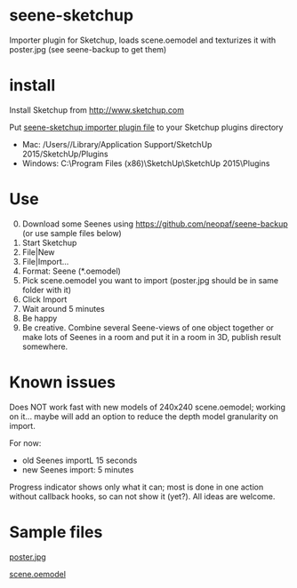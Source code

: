 # seene-sketchup
Importer plugin for Sketchup, loads scene.oemodel and texturizes it with poster.jpg  (see seene-backup to get them)

# install

Install Sketchup from http://www.sketchup.com

Put [seene-sketchup importer plugin file](seene.rb) to your Sketchup plugins directory
* Mac: /Users/<your user name>/Library/Application Support/SketchUp 2015/SketchUp/Plugins
* Windows: C:\Program Files (x86)\SketchUp\SketchUp 2015\Plugins

# Use

0. Download some Seenes using https://github.com/neopaf/seene-backup (or use sample files below)
1. Start Sketchup
2. File|New
3. File|Import...
4. Format: Seene (*.oemodel)
5. Pick scene.oemodel you want to import (poster.jpg should be in same folder with it)
6. Click Import
7. Wait around 5 minutes
8. Be happy
9. Be creative. Combine several Seene-views of one object together or make lots of Seenes in a room and put it in a room in 3D, publish result somewhere.

# Known issues

Does NOT work fast with new models of 240x240 scene.oemodel; working on it... maybe will add an option to reduce the depth model granularity on import.

For now: 
* old Seenes importL 15 seconds
* new Seenes import: 5 minutes

Progress indicator shows only what it can; most is done in one action without callback hooks, so can not show it (yet?). All ideas are welcome.

# Sample files

[poster.jpg](samples/paf-first-staffpick/poster.jpg)

[scene.oemodel](samples/paf-first-staffpick/scene.oemodel)
